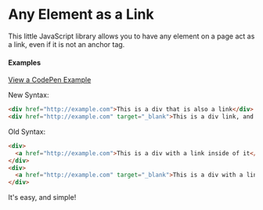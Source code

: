 # Any Element as a Link
This little JavaScript library allows you to have any element on a page act as a link, even if it is not an anchor tag.

#### Examples
[View a CodePen Example](http://codepen.io/mwrouse/pen/aNZxJJ/)

New Syntax:
```html
<div href="http://example.com">This is a div that is also a link</div>
<div href="http://example.com" target="_blank">This is a div link, and will open in a new tab</div>
```

Old Syntax:
```html
<div>
  <a href="http://example.com">This is a div with a link inside of it</a>
</div>
<div>
  <a href="http://example.com" target="_blank">This is a div with a link that will open in a new tab</a>
</div>
```

It's easy, and simple!

